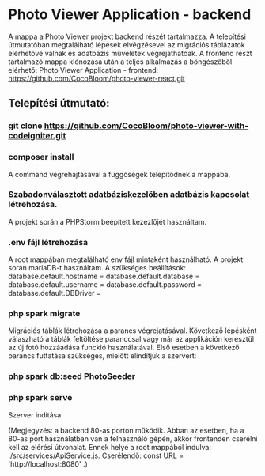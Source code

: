 # Photo Viewer Application - backend

A mappa a Photo Viewer projekt backend részét tartalmazza. A telepítési útmutatóban megtalálható lépések elvégzésevel az migrációs táblázatok elérhetővé válnak és adatbázis műveletek végrejathatóak. A frontend részt tartalmazó mappa klónozása után a teljes alkalmazás a böngészőből elérhető: Photo Viewer Application - frontend: https://github.com/CocoBloom/photo-viewer-react.git

## Telepítési útmutató:

### git clone https://github.com/CocoBloom/photo-viewer-with-codeigniter.git
### composer install
  A command végrehajtásával a függőségek telepítődnek a mappába.
### Szabadonválasztott adatbáziskezelőben adatbázis kapcsolat létrehozása.
  A projekt során a PHPStorm beépített kezezlőjét használtam.
### .env fájl létrehozása
  A root mappában megtalálható env fájl mintaként használható. A projekt során mariaDB-t használtam. 
  A szükséges beállítások:
      database.default.hostname = 
      database.default.database = 
      database.default.username = 
      database.default.password =
      database.default.DBDriver = 
### php spark migrate
  Migrációs táblák létrehozása a parancs végrejatásával.
Következő lépésként válaszható a táblák feltöltése paranccsal vagy már az applikáción keresztül az új fotó hozzáadása funckió használatával.
Első esetben a következő parancs futtatása szükséges, mielőtt elindítjuk a szervert:
### php spark db:seed PhotoSeeder
### php spark serve
  Szerver indítása
  
(Megjegyzés: a backend 80-as porton működik. Abban az esetben, ha a 80-as port használatban van a felhasználó gépén, akkor frontenden cserélni kell az elérési útvonalat. Ennek helye a root mappából indulva: ./src/services/ApiService.js. Cserélendő: const URL = 'http://localhost:8080' .)
  
  


